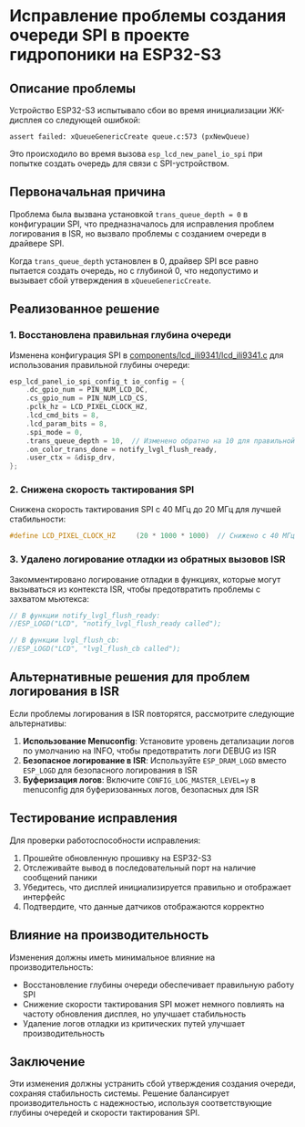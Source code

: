 # Исправление проблемы создания очереди SPI в проекте гидропоники на ESP32-S3

## Описание проблемы

Устройство ESP32-S3 испытывало сбои во время инициализации ЖК-дисплея со следующей ошибкой:

```
assert failed: xQueueGenericCreate queue.c:573 (pxNewQueue)
```

Это происходило во время вызова `esp_lcd_new_panel_io_spi` при попытке создать очередь для связи с SPI-устройством.

## Первоначальная причина

Проблема была вызвана установкой `trans_queue_depth = 0` в конфигурации SPI, что предназначалось для исправления проблем логирования в ISR, но вызвало проблемы с созданием очереди в драйвере SPI.

Когда `trans_queue_depth` установлен в 0, драйвер SPI все равно пытается создать очередь, но с глубиной 0, что недопустимо и вызывает сбой утверждения в `xQueueGenericCreate`.

## Реализованное решение

### 1. Восстановлена правильная глубина очереди

Изменена конфигурация SPI в [components/lcd_ili9341/lcd_ili9341.c](file:///c%3A/esp/hydro/hydro1.0/components/lcd_ili9341/lcd_ili9341.c) для использования правильной глубины очереди:

```c
esp_lcd_panel_io_spi_config_t io_config = {
    .dc_gpio_num = PIN_NUM_LCD_DC,
    .cs_gpio_num = PIN_NUM_LCD_CS,
    .pclk_hz = LCD_PIXEL_CLOCK_HZ,
    .lcd_cmd_bits = 8,
    .lcd_param_bits = 8,
    .spi_mode = 0,
    .trans_queue_depth = 10,  // Изменено обратно на 10 для правильной работы
    .on_color_trans_done = notify_lvgl_flush_ready,
    .user_ctx = &disp_drv,
};
```

### 2. Снижена скорость тактирования SPI

Снижена скорость тактирования SPI с 40 МГц до 20 МГц для лучшей стабильности:

```c
#define LCD_PIXEL_CLOCK_HZ     (20 * 1000 * 1000)  // Снижено с 40 МГц до 20 МГц для стабильности
```

### 3. Удалено логирование отладки из обратных вызовов ISR

Закомментировано логирование отладки в функциях, которые могут вызываться из контекста ISR, чтобы предотвратить проблемы с захватом мьютекса:

```c
// В функции notify_lvgl_flush_ready:
//ESP_LOGD("LCD", "notify_lvgl_flush_ready called");

// В функции lvgl_flush_cb:
//ESP_LOGD("LCD", "lvgl_flush_cb called");
```

## Альтернативные решения для проблем логирования в ISR

Если проблемы логирования в ISR повторятся, рассмотрите следующие альтернативы:

1. **Использование Menuconfig**: Установите уровень детализации логов по умолчанию на INFO, чтобы предотвратить логи DEBUG из ISR
2. **Безопасное логирование в ISR**: Используйте `ESP_DRAM_LOGD` вместо `ESP_LOGD` для безопасного логирования в ISR
3. **Буферизация логов**: Включите `CONFIG_LOG_MASTER_LEVEL=y` в menuconfig для буферизованных логов, безопасных для ISR

## Тестирование исправления

Для проверки работоспособности исправления:

1. Прошейте обновленную прошивку на ESP32-S3
2. Отслеживайте вывод в последовательный порт на наличие сообщений паники
3. Убедитесь, что дисплей инициализируется правильно и отображает интерфейс
4. Подтвердите, что данные датчиков отображаются корректно

## Влияние на производительность

Изменения должны иметь минимальное влияние на производительность:
- Восстановление глубины очереди обеспечивает правильную работу SPI
- Снижение скорости тактирования SPI может немного повлиять на частоту обновления дисплея, но улучшает стабильность
- Удаление логов отладки из критических путей улучшает производительность

## Заключение

Эти изменения должны устранить сбой утверждения создания очереди, сохраняя стабильность системы. Решение балансирует производительность с надежностью, используя соответствующие глубины очередей и скорости тактирования SPI.